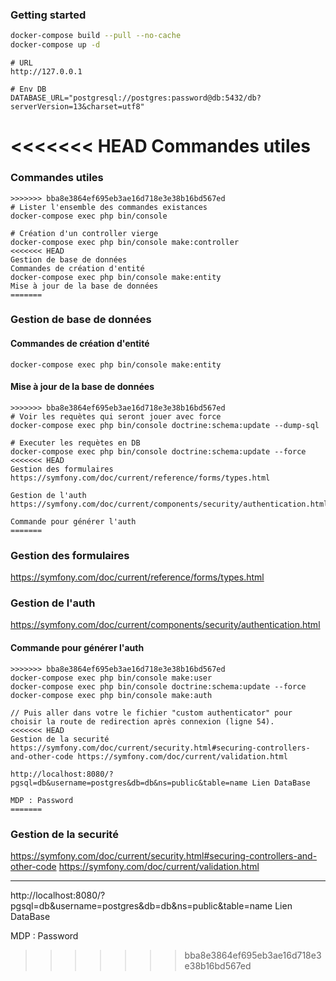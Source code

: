 ### Getting started

```bash
docker-compose build --pull --no-cache
docker-compose up -d
```

```
# URL
http://127.0.0.1

# Env DB
DATABASE_URL="postgresql://postgres:password@db:5432/db?serverVersion=13&charset=utf8"
```
<<<<<<< HEAD
Commandes utiles
=======

### Commandes utiles
```
>>>>>>> bba8e3864ef695eb3ae16d718e3e38b16bd567ed
# Lister l'ensemble des commandes existances 
docker-compose exec php bin/console

# Création d'un controller vierge
docker-compose exec php bin/console make:controller
<<<<<<< HEAD
Gestion de base de données
Commandes de création d'entité
docker-compose exec php bin/console make:entity
Mise à jour de la base de données
=======
```

### Gestion de base de données

#### Commandes de création d'entité
```
docker-compose exec php bin/console make:entity
```

#### Mise à jour de la base de données
```
>>>>>>> bba8e3864ef695eb3ae16d718e3e38b16bd567ed
# Voir les requètes qui seront jouer avec force
docker-compose exec php bin/console doctrine:schema:update --dump-sql

# Executer les requètes en DB
docker-compose exec php bin/console doctrine:schema:update --force
<<<<<<< HEAD
Gestion des formulaires
https://symfony.com/doc/current/reference/forms/types.html

Gestion de l'auth
https://symfony.com/doc/current/components/security/authentication.html

Commande pour générer l'auth
=======
```

### Gestion des formulaires 
https://symfony.com/doc/current/reference/forms/types.html

### Gestion de l'auth
https://symfony.com/doc/current/components/security/authentication.html

#### Commande pour générer l'auth
```
>>>>>>> bba8e3864ef695eb3ae16d718e3e38b16bd567ed
docker-compose exec php bin/console make:user
docker-compose exec php bin/console doctrine:schema:update --force
docker-compose exec php bin/console make:auth

// Puis aller dans votre le fichier "custom authenticator" pour choisir la route de redirection après connexion (ligne 54).
<<<<<<< HEAD
Gestion de la securité
https://symfony.com/doc/current/security.html#securing-controllers-and-other-code https://symfony.com/doc/current/validation.html

http://localhost:8080/?pgsql=db&username=postgres&db=db&ns=public&table=name Lien DataBase

MDP : Password
=======
```

### Gestion de la securité 
https://symfony.com/doc/current/security.html#securing-controllers-and-other-code
https://symfony.com/doc/current/validation.html

_______________________________________________________________________

http://localhost:8080/?pgsql=db&username=postgres&db=db&ns=public&table=name
Lien DataBase

MDP : Password
>>>>>>> bba8e3864ef695eb3ae16d718e3e38b16bd567ed
